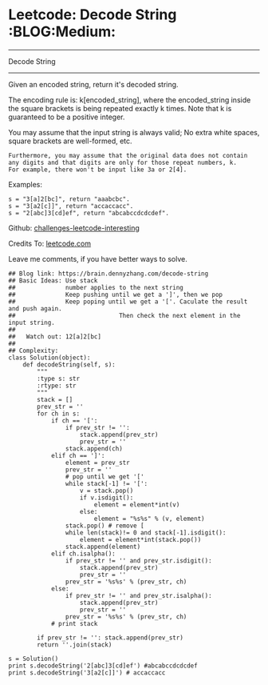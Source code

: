 # Leetcode: Decode String     :BLOG:Medium:


---

Decode String  

---

Given an encoded string, return it's decoded string.  

The encoding rule is: k[encoded\_string], where the encoded\_string inside the square brackets is being repeated exactly k times. Note that k is guaranteed to be a positive integer.  

You may assume that the input string is always valid; No extra white spaces, square brackets are well-formed, etc.  

    Furthermore, you may assume that the original data does not contain any digits and that digits are only for those repeat numbers, k. 
    For example, there won't be input like 3a or 2[4].

Examples:  

    s = "3[a]2[bc]", return "aaabcbc".
    s = "3[a2[c]]", return "accaccacc".
    s = "2[abc]3[cd]ef", return "abcabccdcdcdef".

Github: [challenges-leetcode-interesting](https://github.com/DennyZhang/challenges-leetcode-interesting/tree/master/decode-string)  

Credits To: [leetcode.com](https://leetcode.com/problems/decode-string/description/)  

Leave me comments, if you have better ways to solve.  

    ## Blog link: https://brain.dennyzhang.com/decode-string
    ## Basic Ideas: Use stack
    ##              number applies to the next string
    ##              Keep pushing until we get a ']', then we pop
    ##              Keep poping until we get a '['. Caculate the result and push again. 
    ##                             Then check the next element in the input string.
    ##
    ##   Watch out: 12[a]2[bc]
    ##
    ## Complexity:
    class Solution(object):
        def decodeString(self, s):
            """
            :type s: str
            :rtype: str
            """
            stack = []
            prev_str = ''
            for ch in s:
                if ch == '[':
                    if prev_str != '':
                        stack.append(prev_str)
                        prev_str = ''
                    stack.append(ch)
                elif ch == ']':
                    element = prev_str
                    prev_str = ''
                    # pop until we get '['
                    while stack[-1] != '[':
                        v = stack.pop()
                        if v.isdigit():
                            element = element*int(v)
                        else:
                            element = "%s%s" % (v, element)
                    stack.pop() # remove [
                    while len(stack)!= 0 and stack[-1].isdigit():
                        element = element*int(stack.pop())
                    stack.append(element)
                elif ch.isalpha():
                    if prev_str != '' and prev_str.isdigit():
                        stack.append(prev_str)
                        prev_str = ''
                    prev_str = '%s%s' % (prev_str, ch)
                else:
                    if prev_str != '' and prev_str.isalpha():
                        stack.append(prev_str)
                        prev_str = ''
                    prev_str = '%s%s' % (prev_str, ch)
                # print stack
    
            if prev_str != '': stack.append(prev_str)
            return ''.join(stack)
    
    s = Solution()
    print s.decodeString('2[abc]3[cd]ef') #abcabccdcdcdef
    print s.decodeString('3[a2[c]]') # accaccacc